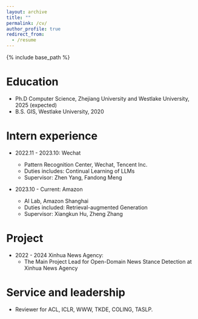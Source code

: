 ```yaml
---
layout: archive
title: ""
permalink: /cv/
author_profile: true
redirect_from:
  - /resume
---
```


{% include base_path %}

Education
======
* Ph.D Computer Science, Zhejiang University and Westlake University, 2025 (expected)
* B.S. GIS, Westlake University, 2020

Intern experience
======
* 2022.11 - 2023.10: Wechat
  * Pattern Recognition Center, Wechat, Tencent Inc.
  * Duties includes: Continual Learning of LLMs
  * Supervisor: Zhen Yang, Fandong Meng

* 2023.10 - Current: Amazon
  * AI Lab, Amazon Shanghai
  * Duties included: Retrieval-augmented Generation
  * Supervisor: Xiangkun Hu, Zheng Zhang


Project
======
* 2022 - 2024 Xinhua News Agency: 
  * The Main Project Lead for Open-Domain News Stance Detection at Xinhua News Agency



<!-- * Summer 2015: Research Assistant
  * Github University
  * Duties included: Tagging issues
  * Supervisor: Professor Git
   -->
<!-- Skills
======
* Skill 1
* Skill 2
  * Sub-skill 2.1
  * Sub-skill 2.2
  * Sub-skill 2.3
* Skill 3 -->
<!-- 
Publications
======
  <ul>{% for post in site.publications reversed %}
    {% include archive-single-cv.html %}
  {% endfor %}</ul>
  
Talks
======
  <ul>{% for post in site.talks reversed %}
    {% include archive-single-talk-cv.html  %}
  {% endfor %}</ul>
  
Teaching
======
  <ul>{% for post in site.teaching reversed %}
    {% include archive-single-cv.html %}
  {% endfor %}</ul> -->
  
Service and leadership
======
* Reviewer for ACL, ICLR, WWW, TKDE, COLING, TASLP.
